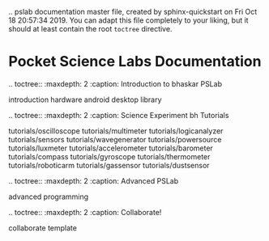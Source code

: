 .. pslab documentation master file, created by
   sphinx-quickstart on Fri Oct 18 20:57:34 2019.
   You can adapt this file completely to your liking, but it should at least
   contain the root `toctree` directive.
  
Pocket Science Labs Documentation
=================================

.. toctree::
   :maxdepth: 2
   :caption: Introduction to bhaskar PSLab

   introduction
   hardware
   android
   desktop
   library

.. toctree::
   :maxdepth: 2
   :caption: Science Experiment bh Tutorials

   tutorials/oscilloscope
   tutorials/multimeter
   tutorials/logicanalyzer
   tutorials/sensors
   tutorials/wavegenerator
   tutorials/powersource
   tutorials/luxmeter
   tutorials/accelerometer
   tutorials/barometer
   tutorials/compass
   tutorials/gyroscope
   tutorials/thermometer
   tutorials/roboticarm
   tutorials/gassensor
   tutorials/dustsensor
 
.. toctree::
   :maxdepth: 2
   :caption: Advanced PSLab

   advanced
   programming

.. toctree::
   :maxdepth: 2
   :caption: Collaborate!
   
   collaborate
   template
